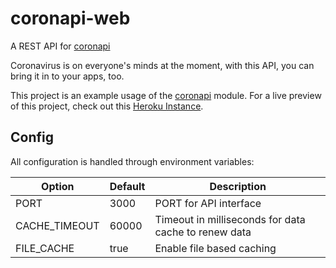 # coronapi-web

A REST API for [coronapi](https://github.com/LKD70/coronapi)

Coronavirus is on everyone's minds at the moment, with this API,
you can bring it in to your apps, too.

This project is an example usage of the [coronapi](https://github.com/LKD70/coronapi) module.
For a live preview of this project, check out this [Heroku Instance](https://coronapi-web.herokuapp.com/).

## Config

All configuration is handled through environment variables:

| Option | Default | Description |
| ------ | ------- | ----------- |
| PORT | 3000 | PORT for API interface |
| CACHE_TIMEOUT | 60000 | Timeout in milliseconds for data cache to renew data |
| FILE_CACHE | true | Enable file based caching |
